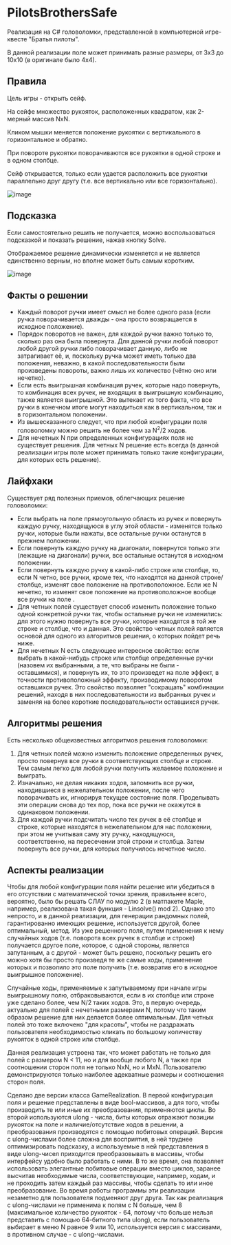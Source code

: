 # PilotsBrothersSafe

Реализация на C# головоломки, представленной в компьютерной игре-квесте "Братья пилоты".

В данной реализации поле может принимать разные размеры, от 3x3 до 10x10 (в оригинале было 4x4).



## Правила

Цель игры - открыть сейф.

На сейфе множество рукояток, расположенных квадратом, как 2-мерный массив NxN.

Кликом мышки меняется положение рукоятки с вертикального в горизонтальное и обратно.

При повороте рукоятки поворачиваются все рукоятки в одной строке и в одном столбце. 

Сейф открывается, только если удается расположить все рукоятки параллельно друг другу (т.е. все вертикально или все горизонтально).

![image](https://user-images.githubusercontent.com/47988040/212959352-34639d91-7a0d-4a01-8759-f4de1f73001d.png)



## Подсказка

Если самостоятельно решить не получается, можно воспользоваться подсказкой и показать решение, нажав кнопку Solve. 

Отображаемое решение динамически изменяется и не является единственно верным, но вполне может быть самым коротким.

![image](https://user-images.githubusercontent.com/47988040/212959649-51792de6-a06e-4465-a5cf-2d2b0b316a25.png)



## Факты о решении

* Каждый поворот ручки имеет смысл не более одного раза (если ручка поворачивается дважды - она просто возвращается в исходное положение).
* Порядок поворотов не важен, для каждой ручки важно только то, сколько раз она была повернута. Для данной ручки любой поворот любой другой ручки либо поворачивает данную, либо не затрагивает её, и, поскольку ручка может иметь только два положения, неважно, в какой последовательности были произведены повороты, важно лишь их количество (чётно оно или нечетно). 
* Если есть выигрышная комбинация ручек, которые надо повернуть, то комбинация всех ручек, не входящих в выигрышную комбинацию, также является выигрышной. Это вытекает из того факта, что все ручки в конечном итоге могут находиться как в вертикальном, так и в горизонтальном положении.
* Из вышесказанного следует, что при любой конфигурации поля головоломку можно решить не более чем за N<sup>2</sup>/2 ходов.
* Для нечетных N при определенных конфигурациях поля не существует решения. Для четных N решение есть всегда (в данной реализации игры поле может принимать только такие конфигурации, для которых есть решение).



## Лайфхаки

Существует ряд полезных приемов, облегчающих решение головоломки:
* Если выбрать на поле прямоугольную область из ручек и повернуть каждую ручку, находящуюся в углу этой области - изменятся только ручки, которые были нажаты, все остальные ручки останутся в прежнем положении.
* Если повернуть каждую ручку на диагонали, повернутся только эти (лежащие на диагонали) ручки, все остальные останутся в исходном положении.
* Если повернуть каждую ручку в какой-либо строке или столбце, то, если N четно, все ручки, кроме тех, что находятся на данной строке/столбце, изменят свое положение на противоположное. Если же N нечетно, то изменят свое положение на противоположное вообще все ручки на поле .
* Для четных полей существует способ изменить положение только одной конкретной ручки так, чтобы остальные ручки не изменились: для этого нужно повернуть все ручки, которые находятся в той же строке и столбце, что и данная. Это свойство четных полей является основой для одного из алгоритмов решения, о которых пойдет речь ниже.
* Для нечетных N есть следующее интересное свойство: если выбрать в какой-нибудь строке или столбце определенные ручки (назовем их выбранными, а те, что выбраны не были - оставшимися), и повернуть их, то это произведет на поле эффект, в точности противоположный эффекту, производимому поворотом оставшихся ручек. Это свойство позволяет "сокращать" комбинации решений, находя в них последовательности из выбранных ручек и заменяя на более короткие последовательности оставшихся ручек.  



## Алгоритмы решения

Есть несколько общеизвестных алгоритмов решения головоломки:

1. Для четных полей можно изменить положение определенных ручек, просто повернув все ручки в соответствующих столбце и строке. Тем самым легко для любой ручки получить желаемое положение и выиграть.
2. Изначально, не делая никаких ходов, запомнить все ручки, находившиеся в нежелательном положении, после чего поворачивать их, игнорируя текущее состояние поля. Проделывать эти операции снова до тех пор, пока все ручки не окажутся в одинаковом положении.
3. Для каждой ручки подсчитать число тех ручек в её столбце и строке, которые находятся в нежелательном для нас положении, при этом не учитывая саму эту ручку, находящуюся, соответственно, на пересечении этой строки и столбца. Затем повернуть все ручки, для которых получилось нечетное число. 
  


## Аспекты реализации

Чтобы для любой конфигурации поля найти решение или убедиться в его отсутствии с математической точки зрения, правильнее всего, вероятно, было бы решать СЛАУ по модулю 2 (в матпакете Maple, например, реализована такая функция - Linsolve() mod 2). Однако это непросто, и в данной реализации, для генерации рандомных полей, гарантированно имеющих решение, используется другой, более оптимальный, метод. Из уже решенного поля, путем применения к нему случайных ходов (т.е. поворота всех ручек в столбце и строке) получается другое поле, которое, с одной стороны, является запутанным, а с другой - может быть решено, поскольку решить его можно хотя бы просто произведя те же самые ходы, применение которых и позволило это поле получить (т.е. возвратив его в исходное выигрышное положение).

Случайные ходы, применяемые к запутываемому при начале игры выигрышному полю, отбраковываются, если в их столбце или строке уже сделано более, чем N/2 таких ходов. Это, в первую очередь, актуально для полей с нечетными размерами N, потому что таким образом решение для них делается более оптимальным. Для четных полей это тоже включено "для красоты", чтобы не раздражать пользователя необходимостью кликать по большому количеству рукояток в одной строке или столбце.

Данная реализация устроена так, что может работать не только для полей с размером N < 11, но и для вообще любого N, а также при соотношении сторон поля не только NxN, но и MxN. Пользователю демонстрируются только наиболее адекватные размеры и соотношения сторон поля.

Сделано две версии класса GameRealization. В первой конфигурация поля и решение представлены в виде bool-массивов, а для того, чтобы производить те или иные их преобразования, применяются циклы. Во второй используются ulong - числа, биты которых отражают позиции рукояток на поле и наличие/отсутствие ходов в решении, а преобразования производятся с помощью побитовых операций. Версия с ulong-числами более сложна для восприятия, в ней труднее оптимизировать подсказку, а используемые в ней представления в виде ulong-чисел приходится преобразовывать в массивы, чтобы интерфейсу удобно было работать с ними. В то же время, она позволяет использовать элегантные побитовые операции вместо циклов, заранее высчитав необходимые числа, соответствующие, например, ходам, и не проходить затем каждый раз массивы, чтобы сделать то или иное преобразование. Во время работы программы эти реализации незаметно для пользователя подменяют друг друга. Так как реализация с ulong-числами не применима к полям с N больше, чем 8 (максимальное количество рукояток - 64, потому что больше нельзя представить с помощью 64-битного типа ulong), если пользователь выбирает в меню N равное 9 или 10, используется версия с массивами, в противном случае - с ulong-числами.
